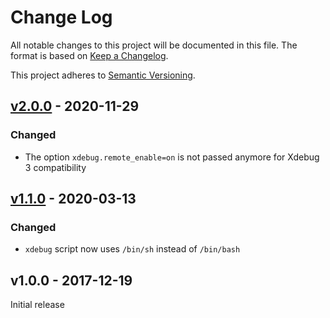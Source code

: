 # Change Log

All notable changes to this project will be documented in this file. The format is based on [Keep a Changelog](https://keepachangelog.com).

This project adheres to [Semantic Versioning](https://semver.org).

## [v2.0.0](https://github.com/julienfalque/xdebug/compare/v1.1.0...v2.0.0) - 2020-11-29

### Changed

- The option `xdebug.remote_enable=on` is not passed anymore for Xdebug 3 compatibility

## [v1.1.0](https://github.com/julienfalque/xdebug/compare/v1.0.0...v1.1.0) - 2020-03-13

### Changed

- `xdebug` script now uses `/bin/sh` instead of `/bin/bash`

## v1.0.0 - 2017-12-19

Initial release
